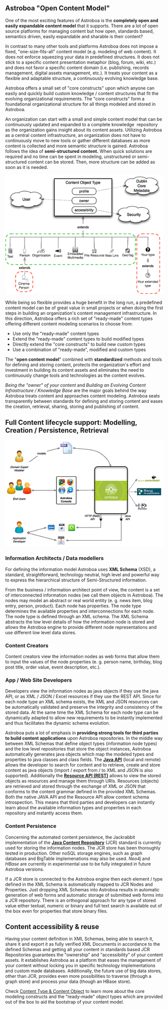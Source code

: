 ## Astroboa "Open Content Model"
One of the most exciting features of Astroboa is the **completely open and easily expandable content model** that it supports. There are a lot of open source platforms for managing content but how open, standards based, semantics driven, easily expandable and sharable is their content?

In contrast to many other tools and platforms Astroboa does not impose a fixed, "one-size-fits-all" content model (e.g. modeling of web content). It does not enforce squeezing your data in predefined structures. It does not stick to a specific content presentation metaphor (blog, forum, wiki, etc.) and does not favor a specific content domain (i.e. publishing, records management, digital assets management, etc.). It treats your content as a flexible and adaptable structure, a continuously evolving knowledge base.

Astroboa offers a small set of "core constructs" upon which anyone can easily and quickly build custom knowledge / content structures that fit the evolving organizational requirements. The "core constructs" form a foundational organizational structure for all things modeled and stored in Astroboa.

An organization can start with a small and simple content model that can be continuously updated and expanded to a complete knowledge  repository as the organization gains insight about its content assets. Utilizing Astroboa as a central content infrastructure, an organization does not have to continuously move to new tools or gather different databases as more content is collected and more semantic structure is gained. Astroboa follows the idea of **semi-structured content.** When quick solutions are required and no time can be spent in modeling, unstructured or semi-structured content can be stored. Then, more structure can be added as soon as it is needed.

![open content model](open-content-model.png)

While being so flexible provides a huge benefit in the long run, a predefined content model can be of great value in small projects or when doing the first steps in building an organization's content management infrastructure. In this direction, Astroboa offers a rich set of "ready-made" content types offering different content modeling scenarios to choose from:

*   Use only the "ready-made" content types
*   Extend the "ready-made" content types to build modified types
*   Directly extend the "core constructs" to build new custom types
*   Use a combination of "ready-made", modified and custom types

The "**open content model**" combined with **standardized** methods and tools for defining and storing content, protects the organization's effort and investment in building its content assets and eliminates the need to continuously change tools and technologies as the content evolves.

_Being the "owner" of your content_ and _Building an Evolving Content Infrastructure / Knowledge Base_ are the major goals behind the way Astroboa treats content and approaches content modeling. Astroboa seats transparently between standards for defining and storing content and eases the creation, retrieval, sharing, storing and publishing of content.

## Full Content lifecycle support: Modelling, Creation / Persistence, Retrieval

![Content Access Paths](content-access-paths.png)

### Information Architects / Data modellers
For defining the information model Astroboa uses **XML Schema** (XSD), a standard, straightforward, technology neutral, high level and powerful way to express the hierarchical structure of Semi-Structured information.

From the business / information architect point of view, the content is a set of interconnected information nodes (we call them objects in Astroboa). 
The nodes may model an abstract or real world entity (e. g. news item, blog entry, person, product). Each node has properties. 
The node type determines the available properties and interconnections for each node. The node type is defined through an XML schema. The XML Schema abstracts the low level details of how the information node is stored and allows the Astroboa engine to provide different node representations and use different low level data stores. 

### Content Creators
Content creators view the information nodes as web forms that allow them to input the values of the node properties (e. g. person name, birthday, blog post title, order value, event description, etc.). 

### App / Web Site Developers
Developers view the information nodes as java objects if they use the java API, or as XML / JSON / Excel resources if they use the REST API. 
Since for each node type an XML schema exists, the XML and JSON resources can be automatically validated and preserve the integrity and consistency of the stored data. 
At the same time the XML Schema for each node type can be dynamically adapted to allow new requirements to be instantly implemented and thus facilitates the dynamic schema evolution.

Astroboa puts a lot of emphasis in **providing strong tools for third parties to build content applications** upon Astroboa repositories. 
In the middle way between XML Schemas that define object types (information node types) and the low level repositories that store the object instances, Astroboa automatically generates java objects which map the modeled types and properties to java classes and class fields. 
The [**Java API**](astroboa-java-api.md) (local and remote) allows the developer to search for content and to retrieve, create and store content as java objects (import / export from / to XML and JSON is also supported). 
Additionally the [**Resource API (REST)**](astroboa-resource-api.md) allows to view the stored objects as resources and manage them through URIs. 
Resources (objects) are retrieved and stored through the exchange of XML or JSON that conforms to the content grammar defined in the provided XML Schemas. 
Both the native JAVA API and the Resource API allow content schema introspection. This means that third parties and developers can instantly learn about the available information types and properties in each repository and instantly access them.

### Content Persistence
Concerning the automated content persistence, the Jackrabbit implementation of the [**Java Content Repository**](http://jcp.org/en/jsr/detail?id=170) (JCR) standard is currently used for storing the information nodes. 
The JCR store has been thoroughly tested in production. Other noSQL storage engines, such as graph databases and BigTable implemenations may also be used. 
_Neo4j_ and _HBase_ are currently in experimental use to be fully integrated in future Astroboa versions.

If a JCR store is connected to the Astroboa engine then each element / type defined in the XML Schema is automatically mapped to JCR Nodes and Properties. 
Just dropping XML Schemas into Astroboa results in automatic generation of web forms and automatic storage of submitted web forms into a JCR repository. 
There is an orthogonal approach for any type of stored value either textual, numeric or binary and full text search is available out of the box even for properties that store binary files.

## Content accessibility & reuse
Having your content definition in XML Schemas, being able to search it, share it and export it as fully verified XML Documents in accordance to the defined Schemas and getting all your content in standards based JCR Repositories guarantees the "ownership" and "accessibility" of your content assets. 
It establishes Astroboa as a platform that eases the management of your content without locking you in specific technology implementations and custom made databases. 
Additionally, the future use of big data stores, other than JCR, provides even more possibilities to traverse (through a graph store) and process your data (though an HBase store).

Check [Content Type & Content Object](content-type-and-content-object.md) to learn more about the core modeling constructs and the "ready-made" object types which are provided out of the box to aid the bootstrap of your content model.
